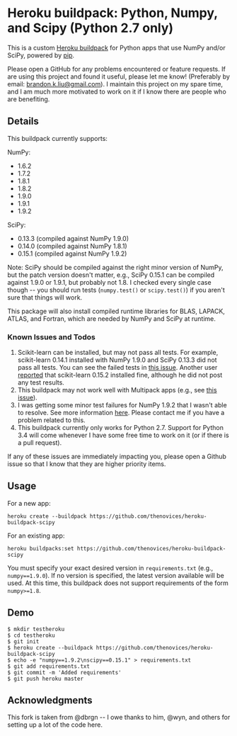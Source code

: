 Heroku buildpack: Python, Numpy, and Scipy (Python 2.7 only)
====================================================

This is a custom [Heroku buildpack](http://devcenter.heroku.com/articles/buildpacks)
for Python apps that use NumPy and/or SciPy, powered by [pip](http://www.pip-installer.org/).

Please open a GitHub for any problems encountered or feature requests.
If are using this project and found it useful, please let me know! (Preferably
by email: brandon.k.liu@gmail.com). I maintain this project on my spare time,
and I am much more motivated to work on it if I know there are people who are
benefiting.

Details
-------

This buildpack currently supports:

NumPy:
  * 1.6.2
  * 1.7.2
  * 1.8.1
  * 1.8.2
  * 1.9.0
  * 1.9.1
  * 1.9.2

SciPy:
  * 0.13.3 (compiled against NumPy 1.9.0)
  * 0.14.0 (compiled against NumPy 1.8.1)
  * 0.15.1 (compiled against NumPy 1.9.2)

Note: SciPy should be compiled against the right minor version of NumPy, but
the patch version doesn't matter, e.g., SciPy 0.15.1 can be compiled against
1.9.0 or 1.9.1, but probably not 1.8. I checked every single case though --
you should run tests (`numpy.test()` or `scipy.test()`) if you aren't sure
that things will work.

This package will also install compiled runtime libraries for BLAS, LAPACK,
ATLAS, and Fortran, which are needed by NumPy and SciPy at runtime.

### Known Issues and Todos

  1. Scikit-learn can be installed, but may not pass all tests. For example,
     scikit-learn 0.14.1 installed with NumPy 1.9.0 and SciPy 0.13.3 did not
     pass all tests. You can see the failed tests in [this issue][issue9].
     Another user [reported][issue11] that scikit-learn 0.15.2 installed fine, although
     he did not post any test results.
  2. This buildpack may not work well with Multipack apps (e.g., see [this
     issue][issue15]).
  3. I was getting some minor test failures for NumPy 1.9.2 that I wasn't able
     to resolve. See more information [here][issue19]. Please contact me if
     you have a problem related to this.
  4. This buildpack currently only works for Python 2.7. Support for Python 3.4
     will come whenever I have some free time to work on it (or if there is a
     pull request).

[issue9]: https://github.com/thenovices/heroku-buildpack-scipy/issues/9#issuecomment-61660727
[issue11]: https://github.com/thenovices/heroku-buildpack-scipy/issues/11#issuecomment-85143132
[issue15]: https://github.com/thenovices/heroku-buildpack-scipy/issues/15
[issue19]: https://github.com/thenovices/heroku-buildpack-scipy/issues/19

If any of these issues are immediately impacting you, please open a Github
issue so that I know that they are higher priority items.

Usage
-----
For a new app:

    heroku create --buildpack https://github.com/thenovices/heroku-buildpack-scipy

For an existing app:

    heroku buildpacks:set https://github.com/thenovices/heroku-buildpack-scipy

You must specify your exact desired version in `requirements.txt` (e.g.,
`numpy==1.9.0`). If no version is specified, the latest version available will
be used. At this time, this buildpack does not support requirements of the
form `numpy>=1.8`.

Demo
----

    $ mkdir testheroku
    $ cd testheroku
    $ git init
    $ heroku create --buildpack https://github.com/thenovices/heroku-buildpack-scipy
    $ echo -e "numpy==1.9.2\nscipy==0.15.1" > requirements.txt
    $ git add requirements.txt
    $ git commit -m 'Added requirements'
    $ git push heroku master


Acknowledgments
---------------

This fork is taken from @dbrgn -- I owe thanks to him, @wyn, and others for
setting up a lot of the code here.
